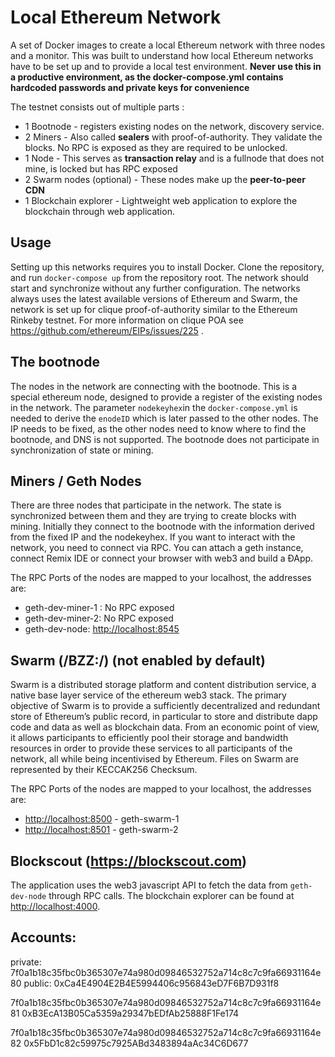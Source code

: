 # Local Ethereum Network
A set of Docker images to create a local Ethereum network with three nodes and a monitor. This was built to understand how local Ethereum networks have to be set up and to provide a local test environment. **Never use this in a productive environment, as the docker-compose.yml contains hardcoded passwords and private keys for convenience**

The testnet consists out of multiple parts :
* 1 Bootnode - registers existing nodes on the network, discovery service.
* 2 Miners - Also called **sealers** with proof-of-authority. They validate the blocks. No RPC is exposed as they are required to be unlocked.
* 1 Node - This serves as **transaction relay** and is a fullnode that does not mine, is locked but has RPC exposed
* 2 Swarm nodes (optional) - These nodes make up the **peer-to-peer CDN**
* 1 Blockchain explorer - Lightweight web application to explore the blockchain through web application. 

## Usage
Setting up this networks requires you to install Docker. Clone the repository, and run `docker-compose up` from the repository root. The network should start and synchronize without any further configuration. The networks always uses the latest available versions of Ethereum and Swarm, the network is set up for clique proof-of-authority similar to the Ethereum Rinkeby testnet. For more information on clique POA see https://github.com/ethereum/EIPs/issues/225 .

## The bootnode
The nodes in the network are connecting with the bootnode. This is a special ethereum node, designed to provide a register of the existing nodes in the network. The parameter `nodekeyhex`in the `docker-compose.yml` is needed to derive the `enodeID` which is later passed to the other nodes. The IP needs to be fixed, as the other nodes need to know where to find the bootnode, and DNS is not supported. The bootnode does not participate in synchronization of state or mining.

## Miners / Geth Nodes
There are three nodes that participate in the network. The state is synchronized between them and they are trying to create blocks with mining. Initially they connect to the bootnode with the information derived from the fixed IP and the nodekeyhex. If you want to interact with the network, you need to connect via RPC. You can attach a geth instance, connect Remix IDE or connect your browser with web3 and build a ÐApp.

The RPC Ports of the nodes are mapped to your localhost, the addresses are:

* geth-dev-miner-1 : No RPC exposed
* geth-dev-miner-2: No RPC exposed
* geth-dev-node: [http://localhost:8545](http://localhost:8545)

## Swarm (/BZZ:/) (not enabled by default)
Swarm is a distributed storage platform and content distribution service, a native base layer service of the ethereum web3 stack. The primary objective of Swarm is to provide a sufficiently decentralized and redundant store of Ethereum’s public record, in particular to store and distribute dapp code and data as well as blockchain data. From an economic point of view, it allows participants to efficiently pool their storage and bandwidth resources in order to provide these services to all participants of the network, all while being incentivised by Ethereum. Files on Swarm are represented by their KECCAK256 Checksum.

The RPC Ports of the nodes are mapped to your localhost, the addresses are:

* [http://localhost:8500](http://localhost:8500) - geth-swarm-1
* [http://localhost:8501](http://localhost:8501) - geth-swarm-2

## Blockscout (https://blockscout.com) 
The application uses the web3 javascript API to fetch the data from `geth-dev-node` through RPC calls. The blockchain explorer can be found at [http://localhost:4000](http://localhost:4000).

## Accounts:
private:
7f0a1b18c35fbc0b365307e74a980d09846532752a714c8c7c9fa66931164e80
public:
0xCa4E4904E2B4E5994406c956843eD7F6B7D931f8

7f0a1b18c35fbc0b365307e74a980d09846532752a714c8c7c9fa66931164e81
0xB3EcA13B05Ca5359a29347bEDfAb25888F1Fe174

7f0a1b18c35fbc0b365307e74a980d09846532752a714c8c7c9fa66931164e82
0x5FbD1c82c59975c7925ABd3483894aAc34C6D677
